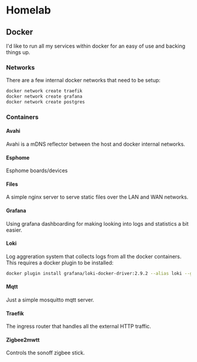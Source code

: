 # Homelab

## Docker

I'd like to run all my services within docker for an easy of use and backing things up.

### Networks

There are a few internal docker networks that need to be setup:

```bash
docker network create traefik
docker network create grafana
docker network create postgres
```

### Containers

#### Avahi

Avahi is a mDNS reflector between the host and docker internal networks.

#### Esphome

Esphome boards/devices

#### Files

A simple nginx server to serve static files over the LAN and WAN networks.

#### Grafana

Using grafana dashboarding for making looking into logs and statistics a bit easier.

#### Loki

Log aggreration system that collects logs from all the docker containers. This requires a docker plugin to be installed:

```bash
docker plugin install grafana/loki-docker-driver:2.9.2 --alias loki --grant-all-permissions
```

#### Mqtt

Just a simple mosquitto mqtt server.

#### Traefik

The ingress router that handles all the external HTTP traffic.

#### Zigbee2mwtt

Controls the sonoff zigbee stick.
